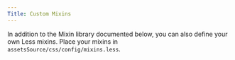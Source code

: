 ```yaml
---
Title: Custom Mixins
---
```


In addition to the Mixin library documented below, you can also define your own Less mixins. Place your mixins in `assetsSource/css/config/mixins.less`.
